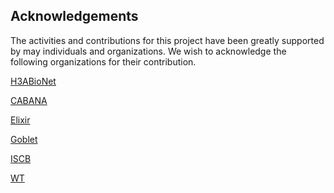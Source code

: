 ## Acknowledgements

The activities and contributions for this project have been greatly supported by may individuals and organizations. 
We wish to acknowledge the following organizations for their contribution.

[H3ABioNet](https://www.h3abionet.org/)

[CABANA](https://cabana.online/)

[Elixir](https://elixir-europe.org/)

[Goblet](https://www.mygoblet.org/)

[ISCB](https://www.iscb.org/)

[WT](https://www.iscb.org/)
